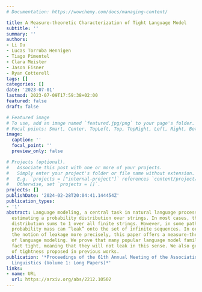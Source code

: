 ```yaml
---
# Documentation: https://wowchemy.com/docs/managing-content/

title: A Measure-theoretic Characterization of Tight Language Model
subtitle: ''
summary: ''
authors:
- Li Du
- Lucas Torroba Hennigen
- Tiago Pimentel
- Clara Meister
- Jason Eisner
- Ryan Cotterell
tags: []
categories: []
date: '2023-07-01'
lastmod: 2023-07-09T17:59:38+02:00
featured: false
draft: false

# Featured image
# To use, add an image named `featured.jpg/png` to your page's folder.
# Focal points: Smart, Center, TopLeft, Top, TopRight, Left, Right, BottomLeft, Bottom, BottomRight.
image:
  caption: ''
  focal_point: ''
  preview_only: false

# Projects (optional).
#   Associate this post with one or more of your projects.
#   Simply enter your project's folder or file name without extension.
#   E.g. `projects = ["internal-project"]` references `content/project/deep-learning/index.md`.
#   Otherwise, set `projects = []`.
projects: []
publishDate: '2024-02-28T20:04:41.144454Z'
publication_types:
- '1'
abstract: Language modeling, a central task in natural language processing, involves
  estimating a probability distribution over strings. In most cases, the estimated
  distribution sums to 1 over all finite strings. However, in some pathological cases,
  probability mass can “leak” onto the set of infinite sequences. In order to characterize
  the notion of leakage more precisely, this paper offers a measure-theoretic treatment
  of language modeling. We prove that many popular language model families are in
  fact tight, meaning that they will not leak in this sense. We also generalize characterizations
  of tightness proposed in previous works.
publication: '*Proceedings of the 61th Annual Meeting of the Association for Computational
  Linguistics (Volume 1: Long Papers)*'
links:
- name: URL
  url: https://arxiv.org/abs/2212.10502
---
```

